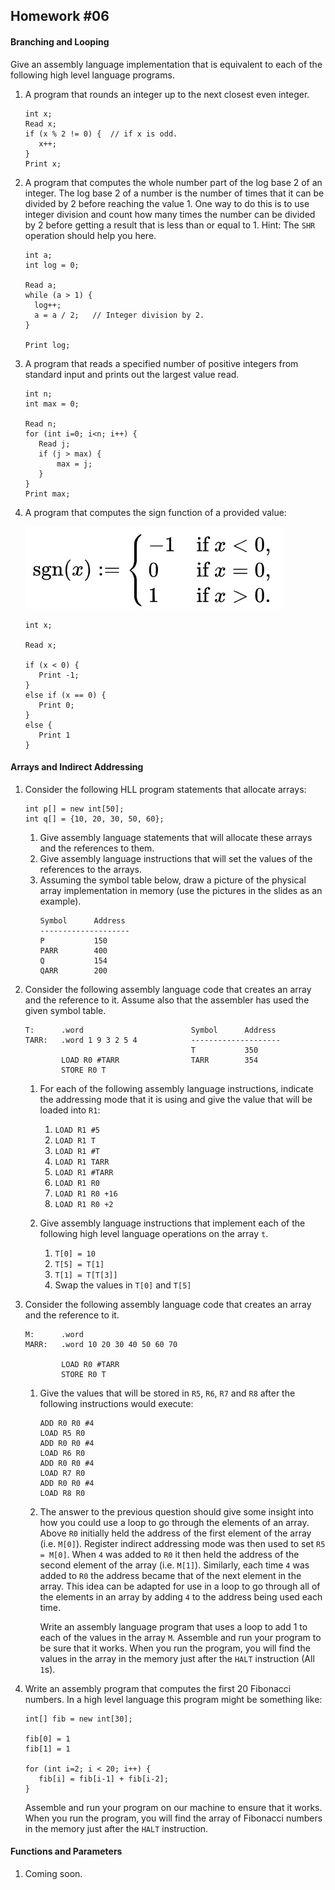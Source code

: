## Homework #06

#### Branching and Looping

Give an assembly language implementation that is equivalent to each of the following high level language programs.

   1. A program that rounds an integer up to the next closest even integer.
      ```
      int x;
      Read x;
      if (x % 2 != 0) {  // if x is odd.
         x++;
      }
      Print x;
      ```

   1. A program that computes the whole number part of the log base 2 of an integer.  The log base 2 of a number is the number of times that it can be divided by 2 before reaching the value 1.  One way to do this is to use integer division and count how many times the number can be divided by 2 before getting a result that is less than or equal to 1.  Hint: The `SHR` operation should help you here.
      ```
      int a;
      int log = 0;

      Read a;
      while (a > 1) {
        log++;
        a = a / 2;   // Integer division by 2.
      }

      Print log;
      ```

   1. A program that reads a specified number of positive integers from standard input and prints out the largest value read.
      ```
      int n;
      int max = 0;

      Read n;
      for (int i=0; i<n; i++) {
         Read j;
         if (j > max) {
             max = j;
         }
      }
      Print max;
      ```

   1. A program that computes the sign function of a provided value:

      ![Sign function](hw06-signum.jpeg)

      ```
      int x;

      Read x;

      if (x < 0) {
         Print -1;
      }
      else if (x == 0) {
         Print 0;  
      }
      else {
         Print 1
      }
      ```

#### Arrays and Indirect Addressing

1. Consider the following HLL program statements that allocate arrays:
   ```
   int p[] = new int[50];
   int q[] = {10, 20, 30, 50, 60};
   ```
   1. Give assembly language statements that will allocate these arrays and the references to them.
   1. Give assembly language instructions that will set the values of the references to the arrays.
   1. Assuming the symbol table below, draw a picture of the physical array implementation in memory (use the pictures in the slides as an example).
      ```
      Symbol      Address
      --------------------
      P           150
      PARR        400
      Q           154
      QARR        200
      ```

1. Consider the following assembly language code that creates an array and the reference to it.  Assume also that the assembler has used the given symbol table.
   ```
   T:      .word                        Symbol      Address
   TARR:   .word 1 9 3 2 5 4            --------------------
                                        T           350
           LOAD R0 #TARR                TARR        354
           STORE R0 T
   ```
   1. For each of the following assembly language instructions, indicate the addressing mode that it is using and give the value that will be loaded into `R1`:
      1. `LOAD R1 #5`
      1. `LOAD R1 T`
      1. `LOAD R1 #T`
      1. `LOAD R1 TARR`
      1. `LOAD R1 #TARR`
      1. `LOAD R1 R0`
      1. `LOAD R1 R0 +16`
      1. `LOAD R1 R0 +2`

   1. Give assembly language instructions that implement each of the following high level language operations on the array `t`.
      1. `T[0] = 10`
      1. `T[5] = T[1]`
      1. `T[1] = T[T[3]]`
      1. Swap the values in `T[0]` and `T[5]`

1. Consider the following assembly language code that creates an array and the reference to it.
   ```
   M:      .word
   MARR:   .word 10 20 30 40 50 60 70

           LOAD R0 #TARR
           STORE R0 T
   ```
   1. Give the values that will be stored in `R5`, `R6`, `R7` and `R8` after the following instructions would execute:
      ```
      ADD R0 R0 #4
      LOAD R5 R0
      ADD R0 R0 #4
      LOAD R6 R0
      ADD R0 R0 #4
      LOAD R7 R0
      ADD R0 R0 #4
      LOAD R8 R0
      ```

   1. The answer to the previous question should give some insight into how you could use a loop to go through the elements of an array. Above `R0` initially held the address of the first element of the array (i.e. `M[0]`). Register indirect addressing mode was then used to set `R5 = M[0]`.  When `4` was added to `R0` it then held the address of the second element of the array (i.e. `M[1]`).  Similarly, each time `4` was added to `R0` the address became that of the next element in the array.  This idea can be adapted for use in a loop to go through all of the elements in an array by adding `4` to the address being used each time.

      Write an assembly language program that uses a loop to add 1 to each of the values in the array `M`.  Assemble and run your program to be sure that it works. When you run the program, you will find the values in the array in the memory just after the `HALT` instruction (All `1`s).

1. Write an assembly program that computes the first 20 Fibonacci numbers. In a high level language this program might be something like:
   ```
   int[] fib = new int[30];

   fib[0] = 1
   fib[1] = 1

   for (int i=2; i < 20; i++) {
      fib[i] = fib[i-1] + fib[i-2];
   }
   ```

   Assemble and run your program on our machine to ensure that it works.  When you run the program, you will find the array of Fibonacci numbers in the memory just after the `HALT` instruction.

<!--
1. You may have noticed that although all of our array programs create a reference to the array, as is done in Java, we haven't actually needed them.  So a logical question would be why bother?  

   Consider the following HLL program:
   ```
   int[] x = {1, 2, 3, 4, 5};
   int[] y = {2, 4, 6, 8, 10};
   int a;

   Read a;

   if (a > 0)
      x = y;

   Print x[1];
   ```

   It is impossible to know if this program will print `2` or `4` until after it is run.  Thus,
-->

#### Functions and Parameters

1. Coming soon.
